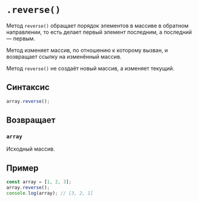# `.reverse()`

Метод `reverse()` обращает порядок элементов в массиве в обратном направлении, то есть делает первый элемент последним, а последний — первым.

Метод изменяет массив, по отношению к которому вызван, и возвращает ссылку на изменённый массив.

Метод `reverse()` не создаёт новый массив, а изменяет текущий.

## Синтаксис

```js
array.reverse();
```

## Возвращает

### `array`

Исходный массив.

## Пример

```js
const array = [1, 2, 3];
array.reverse();
console.log(array); // [3, 2, 1]
```
